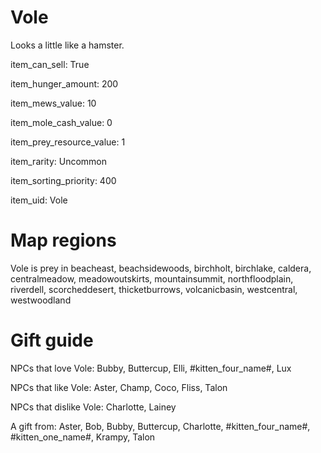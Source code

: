 # Vole

Looks a little like a hamster.

item_can_sell: True

item_hunger_amount: 200

item_mews_value: 10

item_mole_cash_value: 0

item_prey_resource_value: 1

item_rarity: Uncommon

item_sorting_priority: 400

item_uid: Vole

# Map regions

Vole is prey in beacheast, beachsidewoods, birchholt, birchlake, caldera, centralmeadow, meadowoutskirts, mountainsummit, northfloodplain, riverdell, scorcheddesert, thicketburrows, volcanicbasin, westcentral, westwoodland

# Gift guide

NPCs that love Vole: Bubby, Buttercup, Elli, #kitten_four_name#, Lux

NPCs that like Vole: Aster, Champ, Coco, Fliss, Talon

NPCs that dislike Vole: Charlotte, Lainey

A gift from: Aster, Bob, Bubby, Buttercup, Charlotte, #kitten_four_name#, #kitten_one_name#, Krampy, Talon